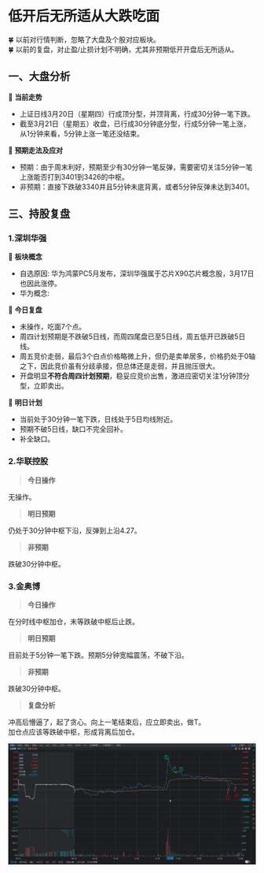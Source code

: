 # 低开后无所适从大跌吃面

 
:four_leaf_clover: 以前对行情判断，忽略了大盘及个股对应板块。  
:four_leaf_clover: 以前的复盘，对止盈/止损计划不明确，尤其非预期低开开盘后无所适从。

## 一、大盘分析

:firecracker: **当前走势**

* 上证日线3月20日（星期四）行成顶分型，并顶背离，行成30分钟一笔下跌。  
* 截至3月21日（星期五）收盘，已行成30分钟底分型，行成5分钟一笔上涨，从1分钟来看，5分钟上涨一笔还没结束。

:firecracker: **预期走法及应对**

* 预期：由于周末利好，预期至少有30分钟一笔反弹，需要密切关注5分钟一笔上涨能否打到3401到3426的中枢。  
* 非预期：直接下跌破3340并且5分钟未底背离，或者5分钟反弹未达到3401。

## 三、持股复盘

### 1.深圳华强

:firecracker: **板块概念**  
  * 自选原因: 华为鸿蒙PC5月发布，深圳华强属于芯片X90芯片概念股，3月17日也因此涨停。   
  * 华为概念: 


:firecracker: **今日复盘**  
  * 未操作，吃面7个点。  
  * 周四计划预期是不跌破5日线，而周四尾盘已至5日线，周五低开已跌破5日线。  
  * 周五竞价走弱，最后3个白点价格略微上升，但仍是卖单居多，价格扔处于0轴之下，因此竞价虽有分歧承接，但总体还是走弱，并且抛压很大。  
  * 开盘明显**不符合周四计划预期**，稳妥应竞价出售，激进应密切关注1分钟顶分型，立即卖出。 
  
:firecracker: **明日计划**  
  * 当前处于30分钟一笔下跌，日线处于5日均线附近。  
  * 预期不破5日线，缺口不完全回补。
  * 补全缺口。


### 2.华联控股

> **今日操作**

  无操作。  
  
> **明日预期**

  仍处于30分钟中枢下沿，反弹到上沿4.27。

> **非预期**

  跌破30分钟中枢。

### 3.金奥博

> **今日操作**

  在分时线中枢加仓，未等跌破中枢后止跌。  

> **明日预期**

  目前处于5分钟一笔下跌。预期5分钟宽幅震荡，不破下沿。

> **非预期**

  跌破30分钟中枢。

> **复盘分析**  

  冲高后懵逼了，起了贪心。向上一笔结束后，应立即卖出，做T。  
  加仓点应该等跌破中枢，形成背离后加仓。

![alt text](image-3.png)